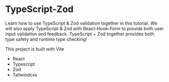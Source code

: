 # TypeScript-Zod

Learn how to use TypeScript & Zod validation together in this tutorial. We will also apply TypeScript & Zod with React-Hook-Form to provide both user input validation and feedback.
TypeScript + Zod together provides both type safety and runtime type checking!

This project is built with Vite

- React
- Typescript
- Zod
- Tailwindcss
